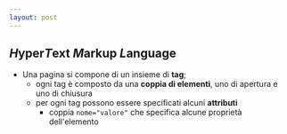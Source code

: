 ```yaml
---
layout: post
---
```


## *H*yper*T*ext *M*arkup *L*anguage
- Una pagina si compone di un insieme di **tag**; 
    - ogni tag è composto da una **coppia di elementi**, uno di apertura e uno di chiusura
    - per ogni tag possono essere specificati alcuni **attributi**
        - coppia `nome="valore"` che specifica alcune proprietà dell'elemento